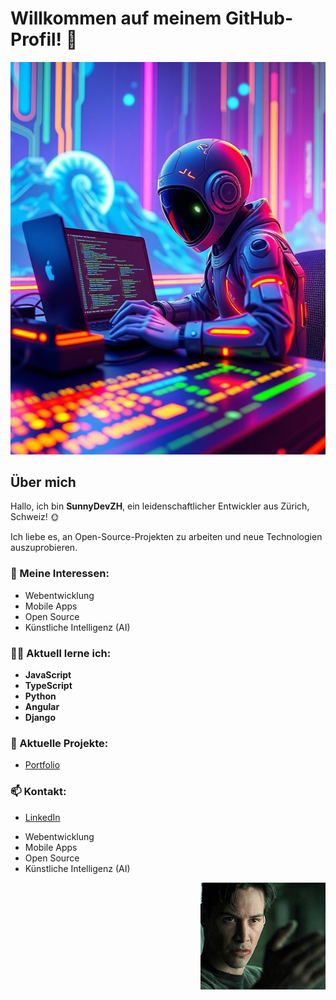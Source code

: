 # Willkommen auf meinem GitHub-Profil! 👋

![Hintergrundbild](https://github.com/SunnyDevZH/SunnyDevZH/blob/main/bild.jpg)

## Über mich
Hallo, ich bin **SunnyDevZH**, ein leidenschaftlicher Entwickler aus Zürich, Schweiz! 🌞

Ich liebe es, an Open-Source-Projekten zu arbeiten und neue Technologien auszuprobieren.

### 🌟 Meine Interessen:
- Webentwicklung
- Mobile Apps
- Open Source
- Künstliche Intelligenz (AI)

### 🧑‍💻 Aktuell lerne ich:
- **JavaScript**
- **TypeScript**
- **Python**
- **Angular**
- **Django**

### 🚀 Aktuelle Projekte:
- [Portfolio](https://yannick-vaterlaus.ch/#/)

### 📫 Kontakt:
- [LinkedIn](https://www.linkedin.com/in/yannick-raffael-vaterlaus-11a3072b0/)

<!-- Text und Bild nebeneinander mit dem Bild rechts -->
<p align="justify">
  <ul>
    <li>Webentwicklung</li>
    <li>Mobile Apps</li>
    <li>Open Source</li>
    <li>Künstliche Intelligenz (AI)</li>
  </ul>
</p>

<!-- Das GIF rechts ausrichten -->
<img src="https://github.com/SunnyDevZH/SunnyDevZH/blob/main/1JKX.gif" alt="Rotierendes Objekt" width="200" align="right">
